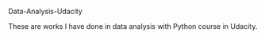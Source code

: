 Data-Analysis-Udacity


These are works I have done in data analysis with Python course in Udacity.
